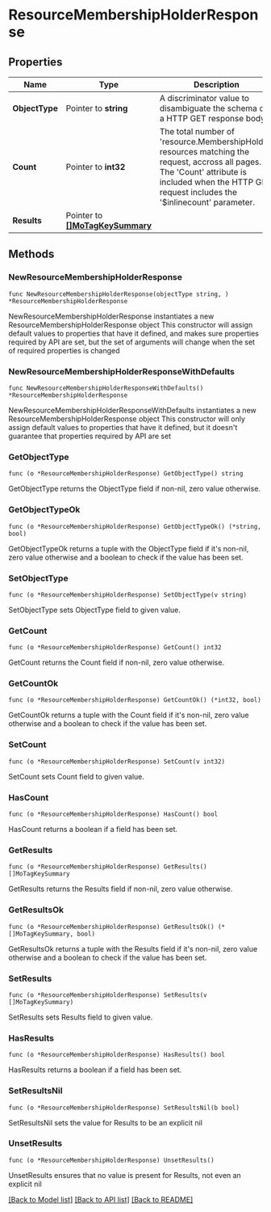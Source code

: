 # ResourceMembershipHolderResponse

## Properties

Name | Type | Description | Notes
------------ | ------------- | ------------- | -------------
**ObjectType** | Pointer to **string** | A discriminator value to disambiguate the schema of a HTTP GET response body. | 
**Count** | Pointer to **int32** | The total number of &#39;resource.MembershipHolder&#39; resources matching the request, accross all pages. The &#39;Count&#39; attribute is included when the HTTP GET request includes the &#39;$inlinecount&#39; parameter. | [optional] 
**Results** | Pointer to [**[]MoTagKeySummary**](MoTagKeySummary.md) |  | [optional] 

## Methods

### NewResourceMembershipHolderResponse

`func NewResourceMembershipHolderResponse(objectType string, ) *ResourceMembershipHolderResponse`

NewResourceMembershipHolderResponse instantiates a new ResourceMembershipHolderResponse object
This constructor will assign default values to properties that have it defined,
and makes sure properties required by API are set, but the set of arguments
will change when the set of required properties is changed

### NewResourceMembershipHolderResponseWithDefaults

`func NewResourceMembershipHolderResponseWithDefaults() *ResourceMembershipHolderResponse`

NewResourceMembershipHolderResponseWithDefaults instantiates a new ResourceMembershipHolderResponse object
This constructor will only assign default values to properties that have it defined,
but it doesn't guarantee that properties required by API are set

### GetObjectType

`func (o *ResourceMembershipHolderResponse) GetObjectType() string`

GetObjectType returns the ObjectType field if non-nil, zero value otherwise.

### GetObjectTypeOk

`func (o *ResourceMembershipHolderResponse) GetObjectTypeOk() (*string, bool)`

GetObjectTypeOk returns a tuple with the ObjectType field if it's non-nil, zero value otherwise
and a boolean to check if the value has been set.

### SetObjectType

`func (o *ResourceMembershipHolderResponse) SetObjectType(v string)`

SetObjectType sets ObjectType field to given value.


### GetCount

`func (o *ResourceMembershipHolderResponse) GetCount() int32`

GetCount returns the Count field if non-nil, zero value otherwise.

### GetCountOk

`func (o *ResourceMembershipHolderResponse) GetCountOk() (*int32, bool)`

GetCountOk returns a tuple with the Count field if it's non-nil, zero value otherwise
and a boolean to check if the value has been set.

### SetCount

`func (o *ResourceMembershipHolderResponse) SetCount(v int32)`

SetCount sets Count field to given value.

### HasCount

`func (o *ResourceMembershipHolderResponse) HasCount() bool`

HasCount returns a boolean if a field has been set.

### GetResults

`func (o *ResourceMembershipHolderResponse) GetResults() []MoTagKeySummary`

GetResults returns the Results field if non-nil, zero value otherwise.

### GetResultsOk

`func (o *ResourceMembershipHolderResponse) GetResultsOk() (*[]MoTagKeySummary, bool)`

GetResultsOk returns a tuple with the Results field if it's non-nil, zero value otherwise
and a boolean to check if the value has been set.

### SetResults

`func (o *ResourceMembershipHolderResponse) SetResults(v []MoTagKeySummary)`

SetResults sets Results field to given value.

### HasResults

`func (o *ResourceMembershipHolderResponse) HasResults() bool`

HasResults returns a boolean if a field has been set.

### SetResultsNil

`func (o *ResourceMembershipHolderResponse) SetResultsNil(b bool)`

 SetResultsNil sets the value for Results to be an explicit nil

### UnsetResults
`func (o *ResourceMembershipHolderResponse) UnsetResults()`

UnsetResults ensures that no value is present for Results, not even an explicit nil

[[Back to Model list]](../README.md#documentation-for-models) [[Back to API list]](../README.md#documentation-for-api-endpoints) [[Back to README]](../README.md)


